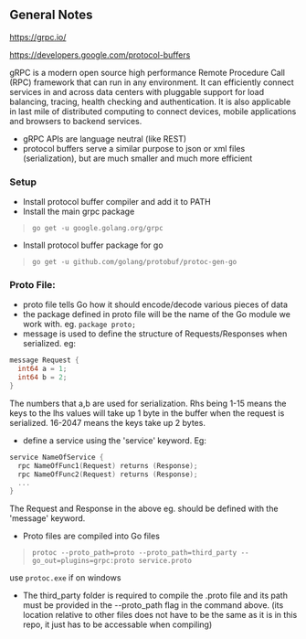 ## General Notes

https://grpc.io/ 

https://developers.google.com/protocol-buffers 

gRPC is a modern open source high performance Remote Procedure Call (RPC) framework that can run in any environment. It can efficiently connect services in and across data centers with pluggable support for load balancing, tracing, health checking and authentication. It is also applicable in last mile of distributed computing to connect devices, mobile applications and browsers to backend services.

- gRPC APIs are language neutral (like REST)
- protocol buffers serve a similar purpose to json or xml files (serialization), but are much smaller and much more efficient

### Setup

- Install protocol buffer compiler and add it to PATH
- Install the main grpc package
> `go get -u google.golang.org/grpc`
- Install protocol buffer package for go
> `go get -u github.com/golang/protobuf/protoc-gen-go`

### Proto File:

- proto file tells Go how it should encode/decode various pieces of data
- the package defined in proto file will be the name of the Go module we work with. eg. `package proto;`
- message is used to define the structure of Requests/Responses when serialized. eg:
```Go
message Request {
  int64 a = 1;
  int64 b = 2;
}
```
  The numbers that a,b are used for serialization. Rhs being 1-15 means the keys to the lhs values will take up 1 byte in the buffer when the request is serialized. 16-2047 means the keys take up 2 bytes.
- define a service using the 'service' keyword. Eg:
```Go
service NameOfService {
  rpc NameOfFunc1(Request) returns (Response);
  rpc NameOfFunc2(Request) returns (Response);
  ...
}
```
  The Request and Response in the above eg. should be defined with the 'message' keyword.
- Proto files are compiled into Go files
> `protoc --proto_path=proto --proto_path=third_party --go_out=plugins=grpc:proto service.proto`

  use `protoc.exe` if on windows
  
- The third_party folder is required to compile the .proto file and its path must be provided in the --proto_path flag in the command above. (its location relative to other files does not have to be the same as it is in this repo, it just has to be accessable when compiling)
